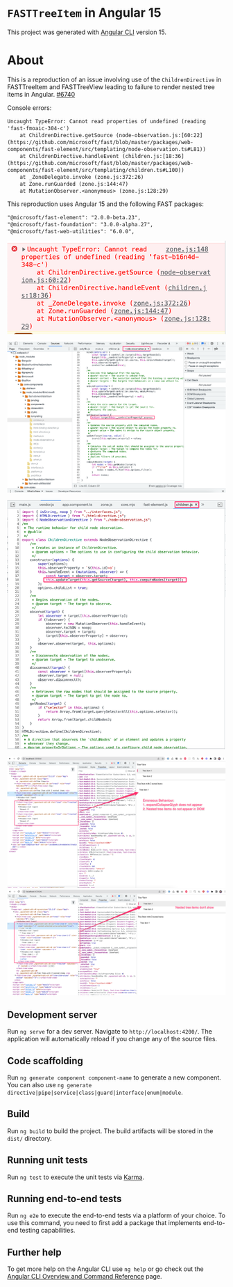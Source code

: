 # `FASTTreeItem` in Angular 15

This project was generated with [Angular CLI](https://github.com/angular/angular-cli) version 15.

# About

This is a reproduction of an issue involving use of the `ChildrenDirective` in FASTTreeItem and FASTTreeView leading to failure to render nested tree items in Angular.
[#6740](https://github.com/microsoft/fast/issues/6740)


Console errors:
```
Uncaught TypeError: Cannot read properties of undefined (reading 'fast-fmoaic-304-c')
    at ChildrenDirective.getSource (node-observation.js:[60:22](https://github.com/microsoft/fast/blob/master/packages/web-components/fast-element/src/templating/node-observation.ts#L81))
    at ChildrenDirective.handleEvent (children.js:[18:36](https://github.com/microsoft/fast/blob/master/packages/web-components/fast-element/src/templating/children.ts#L100))
    at _ZoneDelegate.invoke (zone.js:372:26)
    at Zone.runGuarded (zone.js:144:47)
    at MutationObserver.<anonymous> (zone.js:128:29)
```

This reproduction uses Angular 15 and the following FAST packages:
```
"@microsoft/fast-element": "2.0.0-beta.23",
"@microsoft/fast-foundation": "3.0.0-alpha.27",
"@microsoft/fast-web-utilities": "6.0.0",
```

![console error with Children Directive](./src/assets/children-error.png)

![code execution fails to continue at node-observation.js](src/assets/node-observation-error.png)

![](src/assets/children-directive-err.png)

![screenshot of erroneous behavior](src/assets/treeitem-error.png)
![screenshot of erroneous behavior](src/assets/treeview.png)


## Development server

Run `ng serve` for a dev server. Navigate to `http://localhost:4200/`. The application will automatically reload if you change any of the source files.

## Code scaffolding

Run `ng generate component component-name` to generate a new component. You can also use `ng generate directive|pipe|service|class|guard|interface|enum|module`.

## Build

Run `ng build` to build the project. The build artifacts will be stored in the `dist/` directory.

## Running unit tests

Run `ng test` to execute the unit tests via [Karma](https://karma-runner.github.io).

## Running end-to-end tests

Run `ng e2e` to execute the end-to-end tests via a platform of your choice. To use this command, you need to first add a package that implements end-to-end testing capabilities.

## Further help

To get more help on the Angular CLI use `ng help` or go check out the [Angular CLI Overview and Command Reference](https://angular.io/cli) page.
